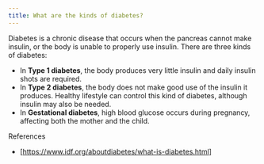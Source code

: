 ```yaml
---
title: What are the kinds of diabetes?
---
```


Diabetes is a chronic disease that occurs when the pancreas cannot make insulin, or the body is unable to properly use insulin. There are three kinds of diabetes:

* In **Type 1 diabetes**, the body produces very little insulin and daily insulin shots are required.
* In **Type 2 diabetes**, the body does not make good use of the insulin it produces. Healthy lifestyle can control this kind of diabetes, although insulin may also be needed.
* In **Gestational diabetes**, high blood glucose occurs during pregnancy, affecting both the mother and the child.

References

* [https://www.idf.org/aboutdiabetes/what-is-diabetes.html]
